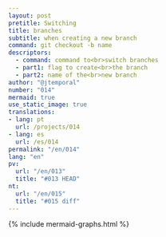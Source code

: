 ```yaml
---
layout: post
pretitle: Switching
title: branches
subtitle: when creating a new branch
command: git checkout -b name
descriptors:
  - command: command to<br>switch branches
  - part1: flag to create<br>the branch
  - part2: name of the<br>new branch
author: "@jtemporal"
number: "014"
mermaid: true
use_static_image: true
translations:
- lang: pt
  url: /projects/014
- lang: es
  url: /es/014
permalink: "/en/014"
lang: "en"
pv:
  url: "/en/013"
  title: "#013 HEAD"
nt:
  url: "/en/015"
  title: "#015 diff"
---
```


{% include mermaid-graphs.html %}